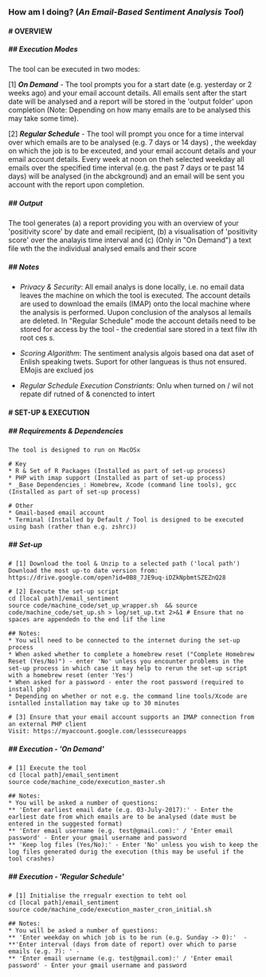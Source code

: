 ### **How am I doing?** (_An Email-Based Sentiment Analysis Tool_)

#### # OVERVIEW

##### **## Execution Modes**  
The tool can be executed in two modes:  

[1] _**On Demand**_ - The tool prompts you for a start date (e.g. yesterday or 2 weeks ago) and your email account details. All emails sent after the start date will be analysed and a report will be stored in the 'output folder' upon completion (Note: Depending on how many emails are to be analysed this may take some time). 

[2] _**Regular Schedule**_ - The tool will prompt you once for a time interval over which emails are to be analysed (e.g. 7 days or 14 days) , the weekday on which the job is to be exceuted, and your email account details and your email account details. Every week at noon on theh selected weekday all emails over the specified time interval (e.g. the past 7 days or te past 14 days) will be analysed (in the abckground) and an email will be sent you account with the report upon completion. 

##### **## Output**  
The tool generates (a) a report providing you with an overview of your 'positivity score' by date and email recipient, (b) a visualisation of 'positivity score' over the analayis time interval and (c) (Only in  "On Demand") a text file wth the the individual analysed emails and their score 

##### **## Notes**  

 - _Privacy & Security_: All email analys is done locally, i.e. no email data leaves the machine on which the tool is executed. The account details are used to download the emails (IMAP) onto the local machine where the analysis is performed. Uupon conclusion of the analysos al lemails are  deleted. In "Regular Schedule" mode the account details need to be stored for access by the tool - the credential sare stored in a text filw ith root ces s.
 
 - _Scoring Algorithm_: The sentiment analysis algois based ona dat aset of Enlish speaking twets. Suport for other langueas is thus not ensured. EMojis are exclued  jos 

 - _Regular Schedule Execution Constriants_: Onlu when turned on  / wil not repate dif rutned of & conencted to intert

#### # SET-UP & EXECUTION

##### **## Requirements & Dependencies**  

````
The tool is designed to run on MacOSx

# Key
* R & Set of R Packages (Installed as part of set-up process)
* PHP with imap support (Installed as part of set-up process)
* _Base Dependencies_: Homebrew, Xcode (command line tools), gcc  (Installed as part of set-up process)

# Other
* Gmail-based email account 
* Terminal (Installed by Default / Tool is designed to be executed using bash (rather than e.g. zshrc))
````

##### **## Set-up**  

````
# [1] Download the tool & Unzip to a selected path ('local path')
Download the most up-to date version from: https://drive.google.com/open?id=0B8_7JE9uq-iDZkNpbmtSZEZnQ28

# [2] Execute the set-up script 
cd [local path]/email_sentiment 
source code/machine_code/set_up_wrapper.sh  && source code/machine_code/set_up.sh > log/set_up.txt 2>&1 # Ensure that no spaces are appendedn to the end lif the line

## Notes:
* You will need to be connected to the internet during the set-up process
* When asked whether to complete a homebrew reset ("Complete Homebrew Reset (Yes/No)") - enter 'No' unless you encounter problems in the set-up process in which case it may help to rerun the set-up script with a homebrew reset (enter 'Yes')
* When asked for a password - enter the root password (required to install php)
* Depending on whether or not e.g. the command line tools/Xcode are isntalled installation may take up to 30 minutes

# [3] Ensure that your email account supports an IMAP connection from an external PHP client
Visit: https://myaccount.google.com/lesssecureapps

````

##### **## Execution - 'On Demand'**  

````
# [1] Execute the tool
cd [local path]/email_sentiment 
source code/machine_code/execution_master.sh 

## Notes:
* You will be asked a number of questions:
** 'Enter earliest email date (e.g. 03-July-2017):' - Enter the earliest date from which emails are to be analysed (date must be entered in the suggested format)
** 'Enter email username (e.g. test@gmail.com):' / 'Enter email password' - Enter your gmail username and password 
** 'Keep log files (Yes/No):' - Enter 'No' unless you wish to keep the log files generated durig the execution (this may be useful if the tool crashes)
````

##### **## Execution - 'Regular Schedule'**  

````
# [1] Initialise the rregualr exection to teht ool
cd [local path]/email_sentiment 
source code/machine_code/execution_master_cron_initial.sh

## Notes:
* You will be asked a number of questions:
** 'Enter weekday on which job is to be run (e.g. Sunday -> 0):'  - 
**'Enter interval (days from date of report) over which to parse emails (e.g. 7): ' - 
** 'Enter email username (e.g. test@gmail.com):' / 'Enter email password' - Enter your gmail username and password 

````
